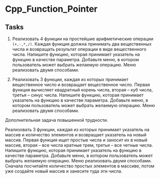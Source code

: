 # Cpp_Function_Pointer
## Tasks
1. Реализовать 4 функции на простейшие арифметические операции `(+,-,*,/)`. Каждая функция должна принимать два вещественных числа и возвращать результат операции
в виде вещественного числа. Напишите функцию, которая принимает указатель на функцию в качестве параметра.
Добавьте меню, в котором пользователь может выбрать желаемую операцию. Меню реализовать двумя способами.

2. Реализовать 3 функции, каждая из которых принимает вещественное число и возвращает вещественное число.
Первая функция вычисляет квадратный корень числа, вторая – куб числа, третья – синус числа. Напишите функцию, которая принимает указатель на функцию в качестве параметра.
Добавьте меню, в котором пользователь может выбрать желаемую операцию. Меню реализовать двумя способами.

Дополнительная задача повышенной трудности.

Реализовать 3 функции, каждая из которых принимает указатель на массив и количество элементов и возвращает указатель на новый массив.
Первая функция ищет простые числа и заносит их в новый массив, вторая – все числа кратные трем, третья – все четные числа.
Напишите функцию, которая принимает указатель на функцию в качестве параметра.
Добавьте меню, в котором пользователь может выбрать желаемую операцию. Меню реализовать двумя способами.
Сначала посчитайте количество простых элементов в массиве, потом уже создайте новый массив и занесите туда эти числа. 
